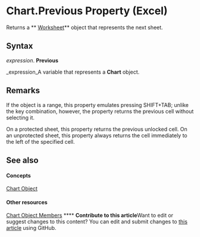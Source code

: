 
# Chart.Previous Property (Excel)

Returns a  ** [Worksheet](182b705e-854a-81cc-a4b0-59b942de55ae.md)** object that represents the next sheet.


## Syntax

 _expression_. **Previous**

 _expression_A variable that represents a  **Chart** object.


## Remarks

If the object is a range, this property emulates pressing SHIFT+TAB; unlike the key combination, however, the property returns the previous cell without selecting it.

On a protected sheet, this property returns the previous unlocked cell. On an unprotected sheet, this property always returns the cell immediately to the left of the specified cell.


## See also


#### Concepts


 [Chart Object](179c32ce-49bd-6f36-ea12-89fb5443f3ea.md)
#### Other resources


 [Chart Object Members](a3f8ac44-02d6-6f3f-b5e0-23f4bd5d6baf.md)
****   **Contribute to this article**Want to edit or suggest changes to this content? You can edit and submit changes to  [this article](https://github.com/jhershey00/VBA_Excel_Test/OpenXMLCon/articles/c0cf65c3-6e9f-7e04-9161-13ba118f23f1.md) using GitHub.

